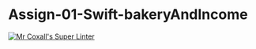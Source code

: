 # Assign-01-Swift-bakeryAndIncome
[![Mr Coxall's Super Linter](https://github.com/ICS4U-Programming-AdrijanV/Assign-01-Swift-bakeryAndIncome/workflows/Mr%20Coxall's%20Super%20Linter/badge.svg)](https://github.com/ICS4U-Programming-AdrijanV/Assign-01-Swift-bakeryAndIncome/actions/)
